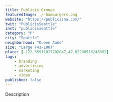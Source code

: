 ```yaml
---
title: Publicis Groupe
featuredImage: ./-hamburgers.png
website: "https://publicisna.com/"
twit: "PublicisSeattle"
inst: "publicisseattle"
category: "P"
city: "Seattle"
neighborhood: "Queen Anne"
size: "Large (41-100)"
place: [-122.35911017702047,47.62286516243082]
tags:
    - branding
    - advertising
    - marketing
    - video
published: false
---
```


Description
